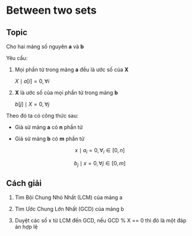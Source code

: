# Between two sets

## Topic

Cho hai mảng số nguyên **a** và **b** 

Yêu cầu:

1. Mọi phần tử trong mảng **a** đều là ước số của **X**
   
   $X \mid a[i] = 0, \forall i$

2. **X** là ước số của mọi phần tử trong mảng **b**
   
   $b[j] \mid X = 0, \forall j$

Theo đó ta có công thức sau:

- Giả sử mảng **a** có **n** phần tử

- Giả sử mảng **b** có **m** phần tử

$$
x \mid a_i = 0, \forall_i \in [0,n]
$$

$$
b_j \mid x = 0, \forall j \in [0,m]
$$

## Cách giải

1. Tìm Bội Chung Nhỏ Nhất (LCM) của mảng a

2. Tìm Ước Chung Lớn Nhất (GCD) của mảng b

3. Duyệt các số x từ LCM đến GCD, nếu GCD % X == 0 thì đó là một đáp án hợp lệ
